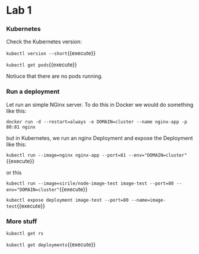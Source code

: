 # Lab 1

<!-- `kubeadm init --kubernetes-version $(kubeadm version -o short)`{{execute HOST1}} -->

### Kubernetes

Check the Kubernetes version:

`kubectl version --short`{{execute}}

<!-- `kubectl cluster-info`

`kubectl get nodes` -->

`kubectl get pods`{{execute}}

Notiuce that there are no pods running.

### Run a deployment

Let run an simple NGinx server. To do this in Docker we would do something like this:

`docker run -d --restart=always -e DOMAIN=cluster --name nginx-app -p 80:81 nginx`

but in Kubernetes, we run an nginx Deployment and expose the Deployment like this:

`kubectl run --image=nginx nginx-app --port=81 --env="DOMAIN=cluster"`{{execute}}

or this

`kubectl run --image=sirile/node-image-test image-test --port=80 --env="DOMAIN=cluster"`{{execute}}

`kubectl expose deployment image-test --port=80 --name=image-test`{{execute}}

### More stuff

`kubectl get rs`

`kubectl get deployments`{{execute}}
